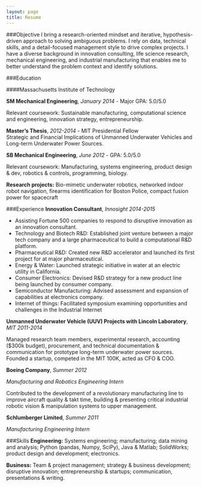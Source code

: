 ```yaml
---
layout: page
title: Resume
---
```


###Objective
I bring a research-oriented mindset and iterative, hypothesis-driven approach to solving ambiguous problems. I rely on data, technical skills, and a detail-focused management style to drive complex projects. I have a diverse background in innovation consulting, life science research, mechanical engineering, and industrial manufacturing that enables me to better understand the problem context and identify solutions.

###Education

####Massachusetts Institute of Technology

**SM Mechanical Engineering**, *January 2014* - Major GPA: 5.0/5.0

Relevant coursework: Sustainable manufacturing, computational science and engineering, innovation strategy, entrepreneurship.

**Master’s Thesis**, *2012-2014* - MIT Presidential Fellow <br>
Strategic and Financial Implications of Unmanned Underwater Vehicles and Long-term Underwater Power Sources.

**SB Mechanical Engineering**, *June 2012* - GPA: 5.0/5.0

Relevant coursework: Manufacturing, systems engineering, product design & dev, robotics & controls, programming, biology.

**Research projects:** Bio-mimetic underwater robotics, networked indoor robot navigation, firearms identification for Boston Police, compact fusion power for spacecraft

###Experience
**Innovation Consultant**, *Innosight 2014-2015*

* Assisting Fortune 500 companies to respond to disruptive innovation as an innovation consultant.
* Technology and Biotech R&D: Established joint venture between a major tech company and a large pharmaceutical to build a computational R&D platform. 
* Pharmaceutical R&D: Created new R&D accelerator and launched its first project for at major pharmaceutical.
* Energy & Water: Launched strategic initiative in water at an electric utility in California.
* Consumer Electronics: Devised R&D strategy for a new product line being launched by consumer company.
* Semiconductor Manufacturing: Advised assessment and expansion of capabilities at electronics company. 
* Internet of things: Facilitated symposium examining opportunities and challenges in the Industrial Internet

**Unmanned Underwater Vehicle (UUV) Projects with Lincoln Laboratory**, *MIT 2011-2014*

Managed research team members, experimental research, accounting ($300k budget), procurement, and technical documentation & communication for prototype long-term underwater power sources. Founded a startup, competed in the MIT 100K, acted as CFO & COO.

**Boeing Company**, *Summer 2012*

*Manufacturing and Robotics Engineering Intern*

Contributed to the development of a revolutionary manufacturing line to improve aircraft quality & takt time, building & presenting critical industrial robotic vision & manipulation systems to upper management.

**Schlumberger Limited**, *Summer 2011*

*Manufacturing Engineering Intern*

###Skills
**Engineering:** Systems engineering; manufacturing; data mining and analysis; Python (pandas, Numpy, SciPy), Java & Matlab; SolidWorks; product design and development; electronics.

**Business:** Team & project management; strategy & business development; disruptive innovation; entrepreneurship & startups; communication, presentations & writing.

